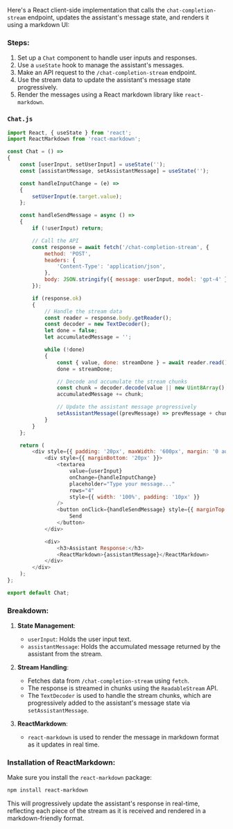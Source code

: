 Here's a React client-side implementation that calls the `chat-completion-stream` endpoint, updates the assistant's message state, and renders it using a markdown UI:

### Steps:
1. Set up a `Chat` component to handle user inputs and responses.
2. Use a `useState` hook to manage the assistant's messages.
3. Make an API request to the `/chat-completion-stream` endpoint.
4. Use the stream data to update the assistant's message state progressively.
5. Render the messages using a React markdown library like `react-markdown`.

### `Chat.js`

```javascript
import React, { useState } from 'react';
import ReactMarkdown from 'react-markdown';

const Chat = () => 
{
    const [userInput, setUserInput] = useState('');
    const [assistantMessage, setAssistantMessage] = useState('');

    const handleInputChange = (e) => 
    {
        setUserInput(e.target.value);
    };

    const handleSendMessage = async () => 
    {
        if (!userInput) return;

        // Call the API
        const response = await fetch('/chat-completion-stream', {
            method: 'POST',
            headers: {
                'Content-Type': 'application/json',
            },
            body: JSON.stringify({ message: userInput, model: 'gpt-4' }),
        });

        if (response.ok) 
        {
            // Handle the stream data
            const reader = response.body.getReader();
            const decoder = new TextDecoder();
            let done = false;
            let accumulatedMessage = '';

            while (!done) 
            {
                const { value, done: streamDone } = await reader.read();
                done = streamDone;

                // Decode and accumulate the stream chunks
                const chunk = decoder.decode(value || new Uint8Array(), { stream: !done });
                accumulatedMessage += chunk;

                // Update the assistant message progressively
                setAssistantMessage((prevMessage) => prevMessage + chunk);
            }
        }
    };

    return (
        <div style={{ padding: '20px', maxWidth: '600px', margin: '0 auto' }}>
            <div style={{ marginBottom: '20px' }}>
                <textarea
                    value={userInput}
                    onChange={handleInputChange}
                    placeholder="Type your message..."
                    rows="4"
                    style={{ width: '100%', padding: '10px' }}
                />
                <button onClick={handleSendMessage} style={{ marginTop: '10px' }}>
                    Send
                </button>
            </div>

            <div>
                <h3>Assistant Response:</h3>
                <ReactMarkdown>{assistantMessage}</ReactMarkdown>
            </div>
        </div>
    );
};

export default Chat;
```

### Breakdown:
1. **State Management**:
   - `userInput`: Holds the user input text.
   - `assistantMessage`: Holds the accumulated message returned by the assistant from the stream.

2. **Stream Handling**:
   - Fetches data from `/chat-completion-stream` using `fetch`.
   - The response is streamed in chunks using the `ReadableStream` API.
   - The `TextDecoder` is used to handle the stream chunks, which are progressively added to the assistant's message state via `setAssistantMessage`.

3. **ReactMarkdown**:
   - `react-markdown` is used to render the message in markdown format as it updates in real time.

### Installation of ReactMarkdown:
Make sure you install the `react-markdown` package:

```bash
npm install react-markdown
```

This will progressively update the assistant's response in real-time, reflecting each piece of the stream as it is received and rendered in a markdown-friendly format.